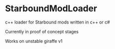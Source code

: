 StarboundModLoader
==================

c++ loader for Starbound mods written in c++ or c#


Currently in proof of concept stages

Works on unstable giraffe v1
